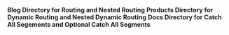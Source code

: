 **Blog Directory for Routing and Nested Routing**
**Products Directory for Dynamic Routing and Nested Dynamic Routing**
**Docs Directory for Catch All Segements and Optional Catch All Segments**
